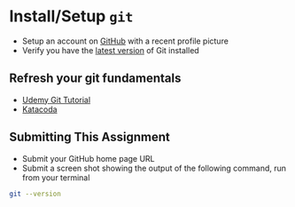 # Install/Setup `git`

- Setup an account on [GitHub](github.com) with a recent profile picture
- Verify you have the [latest version](https://git-scm.com/downloads) of Git installed

## Refresh your git fundamentals

- [Udemy Git Tutorial](https://blog.udemy.com/git-tutorial-a-comprehensive-guide/)
- [Katacoda](https://www.katacoda.com/courses/git)

## Submitting This Assignment

- Submit your GitHub home page URL
- Submit a screen shot showing the output of the following command, run from your terminal

```bash
git --version
```
